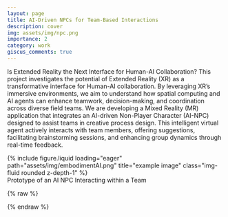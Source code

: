 ```yaml
---
layout: page
title: AI-Driven NPCs for Team-Based Interactions
description: cover
img: assets/img/npc.png
importance: 2
category: work
giscus_comments: true
---
```


Is Extended Reality the Next Interface for Human-AI Collaboration?
This project investigates the potential of Extended Reality (XR) as a transformative interface for Human-AI collaboration. By leveraging XR’s immersive environments, we aim to understand how spatial computing and AI agents can enhance teamwork, decision-making, and coordination across diverse field teams. 
We are developing a Mixed Reality (MR) application that integrates an AI-driven Non-Player Character (AI-NPC) designed to assist teams in creative process design. This intelligent virtual agent actively interacts with team members, offering suggestions, facilitating brainstorming sessions, and enhancing group dynamics through real-time feedback.


<div class="row justify-content-sm-center">
    <div class="col-sm-6 mt-md-0">
        {% include figure.liquid loading="eager" path="assets/img/embodimentAI.png" title="example image" class="img-fluid rounded z-depth-1" %}
    </div>
</div>
<div class="caption">
    Prototype of an AI NPC Interacting within a Team
</div>


{% raw %}


{% endraw %}
